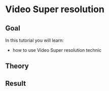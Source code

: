 Video Super resolution 
==========================

Goal
----

In this tutorial you will learn:

-   how to use Video Super resolution technic

Theory
------


Result
------

